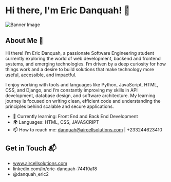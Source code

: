 # Hi there, I'm Eric Danquah! 👋

![Banner Image](https://github.com/user-attachments/assets/969fce74-4c30-4d0c-a6b9-45f8d68e813c)

## About Me 🚀

Hi there! I’m Eric Danquah, a passionate Software Engineering student currently exploring the world of web development, backend and frontend systems, and emerging technologies. I’m driven by a deep curiosity for how things work and a desire to build solutions that make technology more useful, accessible, and impactful.

I enjoy working with tools and languages like Python, JavaScript, HTML, CSS, and Django, and I’m constantly improving my skills in API development, database design, and software architecture. My learning journey is focused on writing clean, efficient code and understanding the principles behind scalable and secure applications.

- 🌱 Currently learning: Front End and Back End Development
- 🌍 Languages: HTML, CSS, JAVASCRIPT
- 📫 How to reach me: danquah@aircellsolutions.com | +233244623410

## Get in Touch 📬

- www.aircellsolutions.com
- linkedin.com/in/eric-danquah-74410a18
- @danquah_eric2
